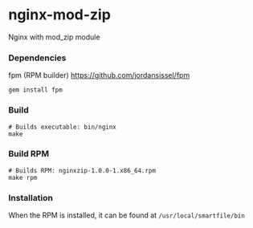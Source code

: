 # nginx-mod-zip
Nginx with mod_zip module

### Dependencies
fpm (RPM builder) https://github.com/jordansissel/fpm
```
gem install fpm
```

### Build
```
# Builds executable: bin/nginx
make
```

### Build RPM
```
# Builds RPM: nginxzip-1.0.0-1.x86_64.rpm
make rpm
```

### Installation
When the RPM is installed, it can be found at `/usr/local/smartfile/bin`
